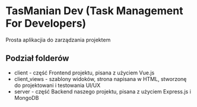 # TasManian Dev (Task Management For Developers)
Prosta aplikacjia do zarządzania projektem

## Podział folderów
* client - część Frontend projektu, pisana z użyciem Vue.js
* client_views - szablony widoków, strona napisana w HTML, stworzonę do projektowani i testowania UI/UX
* server - część Backend naszego projektu, pisana z użyciem Express.js i MongoDB